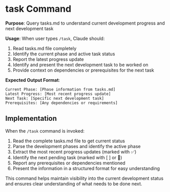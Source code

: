 # task Command

**Purpose**: Query tasks.md to understand current development progress and next development task

**Usage**: When user types `/task`, Claude should:
1. Read tasks.md file completely
2. Identify the current phase and active task status
3. Report the latest progress update
4. Identify and present the next development task to be worked on
5. Provide context on dependencies or prerequisites for the next task

**Expected Output Format**:
```
Current Phase: [Phase information from tasks.md]
Latest Progress: [Most recent progress update]
Next Task: [Specific next development task]
Prerequisites: [Any dependencies or requirements]
```

## Implementation

When the `/task` command is invoked:

1. Read the complete tasks.md file to get current status
2. Parse the development phases and identify the active phase
3. Extract the most recent progress updates (marked with ✅)
4. Identify the next pending task (marked with [ ] or 🎯)
5. Report any prerequisites or dependencies mentioned
6. Present the information in a structured format for easy understanding

This command helps maintain visibility into the current development status and ensures clear understanding of what needs to be done next.